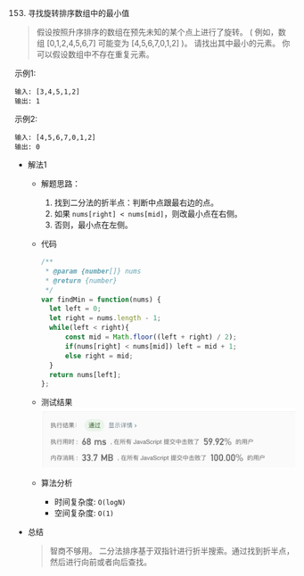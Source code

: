 153. 寻找旋转排序数组中的最小值

> 假设按照升序排序的数组在预先未知的某个点上进行了旋转。
> ( 例如，数组 [0,1,2,4,5,6,7] 可能变为 [4,5,6,7,0,1,2] )。
> 请找出其中最小的元素。
> 你可以假设数组中不存在重复元素。

示例1:
```text
输入: [3,4,5,1,2]
输出: 1
```

示例2:
```text
输入: [4,5,6,7,0,1,2]
输出: 0
```

- 解法1
  - 解题思路：
    1. 找到二分法的折半点：判断中点跟最右边的点。
    2. 如果 `nums[right] < nums[mid]`，则改最小点在右侧。
    3. 否则，最小点在左侧。
    
  - 代码
    ```javascript
    /**
     * @param {number[]} nums
     * @return {number}
     */
    var findMin = function(nums) {
      let left = 0;
      let right = nums.length - 1;
      while(left < right){
          const mid = Math.floor((left + right) / 2);
          if(nums[right] < nums[mid]) left = mid + 1; 
          else right = mid;
      }
      return nums[left];
    };
    ```
  
   - 测试结果
     ![](result153-1.jpg)
    
  - 算法分析
    - 时间复杂度: `O(logN)`
    - 空间复杂度: `O(1)`
    
- 总结
  > 智商不够用。
  > 二分法排序基于双指针进行折半搜索。通过找到折半点，然后进行向前或者向后查找。